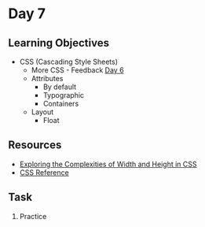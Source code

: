 # Day 7
## Learning Objectives
* CSS (Cascading Style Sheets)
  - More CSS - Feedback [Day 6](day6.md)
  * Attributes
    - By default
    - Typographic
    - Containers
  * Layout
    - Float
## Resources
- [Exploring the Complexities of Width and Height in CSS](https://css-tricks.com/exploring-the-complexities-of-width-and-height-in-css/)
- [CSS Reference](https://cssreference.io/)
## Task
1. Practice
